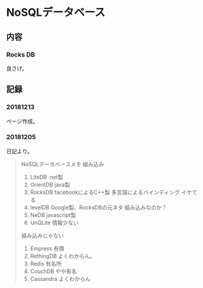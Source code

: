 # NoSQLデータベース
<!-- @import "[TOC]" {cmd="toc" depthFrom=2 depthTo=3 orderedList=true} -->

## 内容
### Rocks DB
良さげ。




## 記録
### 20181213
ページ作成。

### 20181205
日記より。

> NoSQLデータベースメモ
> 組み込み
> 1. LiteDB .net製
> 1. OrientDB java製
> 1. RocksDB facebookによるC++製 多言語によるバインディング イケてる
> 1. levelDB Google製、RocksDBの元ネタ 組み込みなのか？
> 1. NeDB javascript製
> 1. UnQLite 情報少ない
> 
> 組み込みじゃない
> 1. Empress 有償
> 1. RethingDB よくわからん。
> 1. Redis 有名所
> 1. CouchDB やや有名
> 1. Cassandra よくわからん
